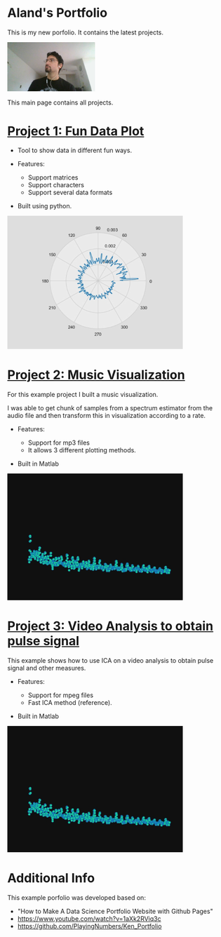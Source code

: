 # Aland's Portfolio
This is my new porfolio. It contains the latest projects.

<img src="images/WIN_20200526_09_47_36_Pro.jpg" alt="drawing" width="200"/>

This main page contains all projects.

# [Project 1: Fun Data Plot](https://github.com/) 
* Tool to show data in different fun ways.
* Features:
  * Support matrices
  * Support characters 
  * Support several data formats

* Built using python. 

[//]: ![](/images/data_show.png) 
<img src="images/data_show.png" alt="drawing" width="400"/>

# [Project 2: Music Visualization](https://github.com/) 
For this example project I built a music visualization. 

I was able to get chunk of samples from a spectrum estimator from the audio file and then transform this in visualization according to a rate. 

* Features:
  * Support for mp3 files
  * It allows 3 different plotting methods.

* Built in Matlab

[//]: ![](/images/music_visual.png) 
<img src="images/music_visual.png" alt="drawing" width="400"/>

# [Project 3: Video Analysis to obtain pulse signal ](https://github.com/) 
This example shows how to use ICA on a video analysis to obtain pulse signal and other measures. 

* Features:
  * Support for mpeg files
  * Fast ICA method (reference).

* Built in Matlab

<img src="images/music_visual.png" alt="drawing" width="400"/>

# Additional Info
This example porfolio was developed based on:
* "How to Make A Data Science Portfolio Website with Github Pages"
* https://www.youtube.com/watch?v=1aXk2RViq3c
* https://github.com/PlayingNumbers/Ken_Portfolio
